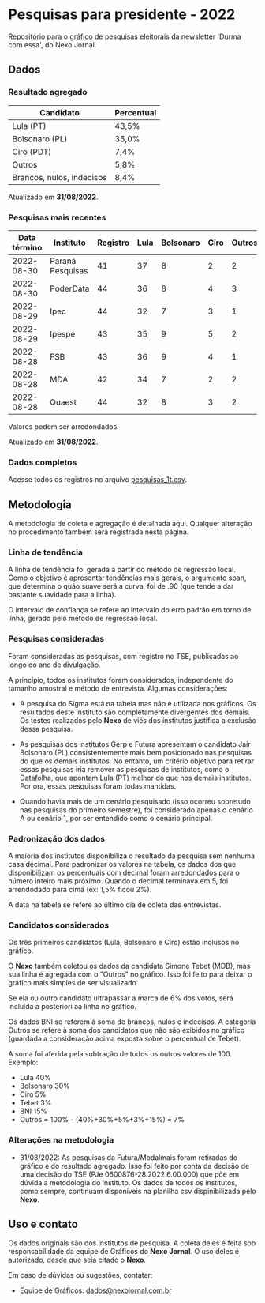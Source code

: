 # Pesquisas para presidente - 2022

Repositório para o gráfico de pesquisas eleitorais da newsletter 'Durma com essa', do Nexo Jornal.

## Dados


### Resultado agregado

| Candidato  |  Percentual  |
| ------------------- | ------------------- |
|  Lula (PT) |  43,5% |
|  Bolsonaro (PL) | 35,0% |
|  Ciro (PDT) |  7,4% |
|  Outros | 5,8% |
|  Brancos, nulos, indecisos |  8,4% |

Atualizado em **31/08/2022**.


### Pesquisas mais recentes

| Data término | Instituto | Registro |  Lula  | Bolsonaro | Ciro | Outros | BNI |
| ---- | ---- | ---- | ---- | ---- | ---- | ---- | ---- |
2022-08-30 | Paraná Pesquisas | 41 | 37 | 8 | 2 | 2 | 10
2022-08-30 | PoderData | 44 | 36 | 8 | 4 | 3 | 5        
2022-08-29 | Ipec | 44 | 32 | 7 | 3 | 1 | 13            
2022-08-29 | Ipespe | 43 | 35 | 9 | 5 | 2 | 6           
2022-08-28 | FSB | 43 | 36 | 9 | 4 | 1 | 7              
2022-08-28 | MDA | 42 | 34 | 7 | 2 | 2 | 13             
2022-08-28 | Quaest | 44 | 32 | 8 | 3 | 2 | 1

Valores podem ser arredondados. 

Atualizado em **31/08/2022**.

### Dados completos

Acesse todos os registros no arquivo [pesquisas_1t.csv](https://github.com/Nexo-Dados/pesquisas-presidenciais-2022/blob/main/pesquisas_1t.csv).

## Metodologia

A metodologia de coleta e agregação é detalhada aqui. Qualquer alteração no procedimento também será registrada nesta página.

### Linha de tendência

A linha de tendência foi gerada a partir do método de regressão local. Como o objetivo é apresentar tendências mais gerais, o argumento span, que determina o quão suave será a curva, foi de .90 (que tende a dar bastante suavidade para a linha).

O intervalo de confiança se refere ao intervalo do erro padrão em torno de linha, gerado pelo método de regressão local.

### Pesquisas consideradas

Foram consideradas as pesquisas, com registro no TSE, publicadas ao longo do ano de divulgação.

A princípio, todos os institutos foram considerados, independente do tamanho amostral e método de entrevista. Algumas considerações:

* A pesquisa do Sigma está na tabela mas não é utilizada nos gráficos. Os resultados deste instituto são completamente divergentes dos demais. Os testes realizados pelo **Nexo** de viés dos institutos justifica a exclusão dessa pesquisa.

* As pesquisas dos institutos Gerp e Futura apresentam o candidato Jair Bolsonaro (PL) consistentemente mais bem posicionado nas pesquisas do que os demais institutos. No entanto, um critério objetivo para retirar essas pesquisas iria remover as pesquisas de institutos, como o Datafolha, que apontam Lula (PT) melhor do que nos demais institutos. Por ora, essas pesquisas foram todas mantidas.

* Quando havia mais de um cenário pesquisado (isso ocorreu sobretudo nas pesquisas do primeiro semestre), foi considerado apenas o cenário A ou cenário 1, por ser entendido como o cenário principal.

### Padronização dos dados

A maioria dos institutos disponibiliza o resultado da pesquisa sem nenhuma casa decimal. Para padronizar os valores na tabela, os dados dos que disponibilizam os percentuais com decimal foram arredondados para o número inteiro mais próximo. Quando o decimal terminava em 5, foi arrendodado para cima (ex: 1,5% ficou 2%).

A data na tabela se refere ao último dia de coleta das entrevistas.

### Candidatos considerados

Os três primeiros candidatos (Lula, Bolsonaro e Ciro) estão inclusos no gráfico.

O **Nexo** também coletou os dados da candidata Simone Tebet (MDB), mas sua linha é agregada com o "Outros" no gráfico. Isso foi feito para deixar o gráfico mais simples de ser visualizado.

Se ela ou outro candidato ultrapassar a marca de 6% dos votos, será incluída a posteriori aa linha no gráfico.

Os dados BNI se referem à soma de brancos, nulos e indecisos. A categoria Outros se refere à soma dos candidatos que não são exibidos no gráfico (guardada a consideração acima exposta sobre o percentual de Tebet). 

A soma foi aferida pela subtração de todos os outros valores de 100. Exemplo:

* Lula 40%
* Bolsonaro 30%
* Ciro 5%
* Tebet 3%
* BNI 15%
* Outros = 100% - (40%+30%+5%+3%+15%) = 7%

### Alterações na metodologia

- 31/08/2022: As pesquisas da Futura/Modalmais foram retiradas do gráfico e do resultado agregado. Isso foi feito por conta da decisão de uma decisão do TSE (PJe 0600876-28.2022.6.00.000) que põe em dúvida a metodologia do instituto. Os dados de todos os institutos, como sempre, continuam disponíveis na planilha csv dispinibilizada pelo **Nexo**.

## Uso e contato

Os dados originais são dos institutos de pesquisa. A coleta deles é feita sob responsabilidade da equipe de Gráficos do **Nexo Jornal**. O uso deles é autorizado, desde que seja citado o **Nexo**.

Em caso de dúvidas ou sugestões, contatar:

* Equipe de Gráficos:
dados@nexojornal.com.br












